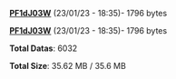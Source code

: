 [**PF1dJ03W**](/data/PF1dJ03W.txt) (23/01/23 - 18:35)- 1796 bytes

[**PF1dJ03W**](/data/PF1dJ03W.txt) (23/01/23 - 18:35)- 1796 bytes

**Total Datas**: 6032

**Total Size**: 35.62 MB / 35.6 MB